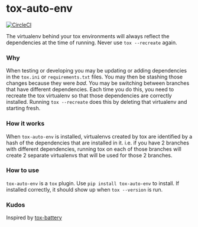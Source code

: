 # tox-auto-env

[![CircleCI](https://circleci.com/gh/ramshaw888/tox-auto-env/tree/develop.svg?style=svg&circle-token=c1a0297fa1cebad4607a1a74226f1c05619d6b24)](https://circleci.com/gh/ramshaw888/tox-auto-env/tree/develop)

The virtualenv behind your tox environments will always reflect the
dependencies at the time of running. Never use `tox --recreate` again.

### Why
When testing or developing you may be updating or adding dependencies in the
`tox.ini` or `requirements.txt` files. You may then be stashing those changes
because they were _bad_. You may be switching between branches that have
different dependencies. Each time you do this, you need to recreate the tox
virtualenv so that those dependencies are correctly installed. Running `tox
--recreate` does this by deleting that virtualenv and starting fresh.

### How it works
When `tox-auto-env` is installed, virtualenvs created by tox are identified by
a hash of the dependencies that are installed in it. i.e. if you have 2
branches with different dependencies, running tox on each of those branches
will create 2 separate virtualenvs that will be used for those 2 branches.

### How to use
`tox-auto-env` is a `tox` plugin. Use `pip install tox-auto-env` to install.
If installed correctly, it should show up when `tox --version` is run.


### Kudos
Inspired by [tox-battery](https://github.com/signalpillar/tox-battery)
